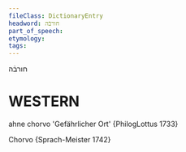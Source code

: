 ```yaml
---
fileClass: DictionaryEntry
headword: חורבֿה
part_of_speech: 
etymology: 
tags: 
---
```

חורבֿה

WESTERN
========

ahne chorvo 'Gefährlicher Ort' {PhilogLottus 1733}

Chorvo {Sprach-Meister 1742}
